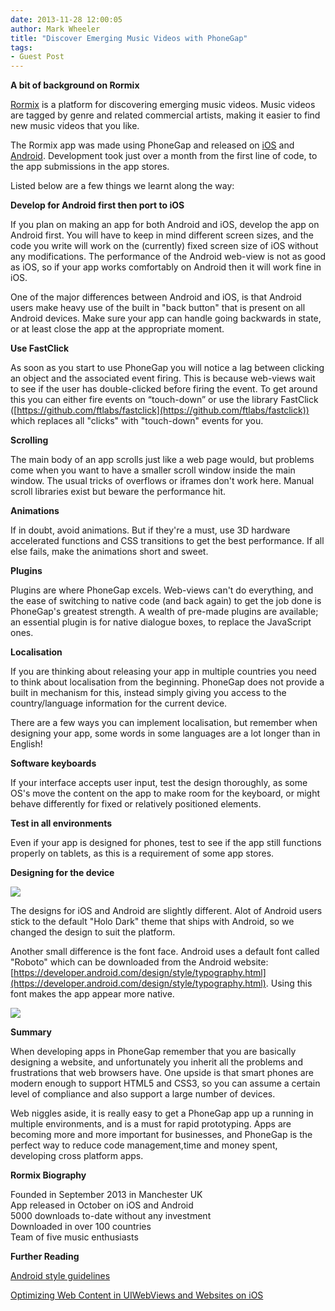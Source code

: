 ```yaml
---
date: 2013-11-28 12:00:05
author: Mark Wheeler
title: "Discover Emerging Music Videos with PhoneGap"
tags:
- Guest Post
---
```



**A bit of background on Rormix**

[Rormix](http://rormix.com) is a platform for discovering emerging music videos. Music videos are tagged by genre and related commercial artists, making it easier to find new music videos that you like.

The Rormix app was made using PhoneGap and released on [iOS](https://itunes.apple.com/app/rormix-discover-emerging-music/id700740840?ls=1%26mt=8) and [Android](https://play.google.com/store/apps/details?id=com.rormix). Development took just over a month from the first line of code, to the app submissions in the app stores.

Listed below are a few things we learnt along the way:

**Develop for Android first then port to iOS**

If you plan on making an app for both Android and iOS, develop the app on Android first. You will have to keep in mind different screen sizes, and the code you write will work on the (currently) fixed screen size of iOS without any modifications. The performance of the Android web-view is not as good as iOS, so if your app works comfortably on Android then it will work fine in iOS.

One of the major differences between Android and iOS, is that Android users make heavy use of the built in "back button" that is present on all Android devices. Make sure your app can handle going backwards in state, or at least close the app at the appropriate moment.

**Use FastClick**

As soon as you start to use PhoneGap you will notice a lag between clicking an object and the associated event firing. This is because web-views wait to see if the user has double-clicked before firing the event. To get around this you can either fire events on “touch-down” or use the library FastClick ([https://github.com/ftlabs/fastclick](https://github.com/ftlabs/fastclick)) which replaces all "clicks" with "touch-down" events for you.

**Scrolling**

The main body of an app scrolls just like a web page would, but problems come when you want to have a smaller scroll window inside the main window. The usual tricks of overflows or iframes don't work here. Manual scroll libraries exist but beware the performance hit.

**Animations**

If in doubt, avoid animations. But if they're a must, use 3D hardware accelerated functions and CSS transitions to get the best performance. If all else fails, make the animations short and sweet.

**Plugins**

Plugins are where PhoneGap excels. Web-views can't do everything, and the ease of switching to native code (and back again) to get the job done is PhoneGap's greatest strength. A wealth of pre-made plugins are available; an essential plugin is for native dialogue boxes, to replace the JavaScript ones.

**Localisation**

If you are thinking about releasing your app in multiple countries you need to think about localisation from the beginning. PhoneGap does not provide a built in mechanism for this, instead simply giving you access to the country/language information for the current device.

There are a few ways you can implement localisation, but remember when designing your app, some words in some languages are a lot longer than in English!

**Software keyboards**

If your interface accepts user input, test the design thoroughly, as some OS's move the content on the app to make room for the keyboard, or might behave differently for fixed or relatively positioned elements.

**Test in all environments** 

Even if your app is designed for phones, test to see if the app still functions properly on tablets, as this is a requirement of some app stores.

**Designing for the device**

![](/blog/uploads/2013-11/1-freshmusic.jpg)

The designs for iOS and Android are slightly different. Alot of Android users stick to the default "Holo Dark" theme that ships with Android, so we changed the design to suit the platform.

Another small difference is the font face. Android uses a default font called "Roboto" which can be downloaded from the Android website: [https://developer.android.com/design/style/typography.html](https://developer.android.com/design/style/typography.html).  Using this font makes the app appear more native.

![](/blog/uploads/2013-11/2-discover.jpg)
                          
**Summary**

When developing apps in PhoneGap remember that you are basically designing a website, and unfortunately you inherit all the problems and frustrations that web browsers have. One upside is that smart phones are modern enough to support HTML5 and CSS3, so you can assume a certain level of compliance and also support a large number of devices.

Web niggles aside, it is really easy to get a PhoneGap app up a running in multiple environments, and is a must for rapid prototyping. Apps are becoming more and more important for businesses, and PhoneGap is the perfect way to reduce code management,time and money spent, developing cross platform apps.

**Rormix Biography**

Founded in September 2013 in Manchester UK  
App released in October on iOS and Android  
5000 downloads to-date without any investment  
Downloaded in over 100 countries  
Team of five music enthusiasts

**Further Reading**

[Android style guidelines](https://developer.android.com/design/style/index.html)

[Optimizing Web Content in UIWebViews and Websites on iOS](https://developer.apple.com/videos/wwdc/2012/?id=601)
